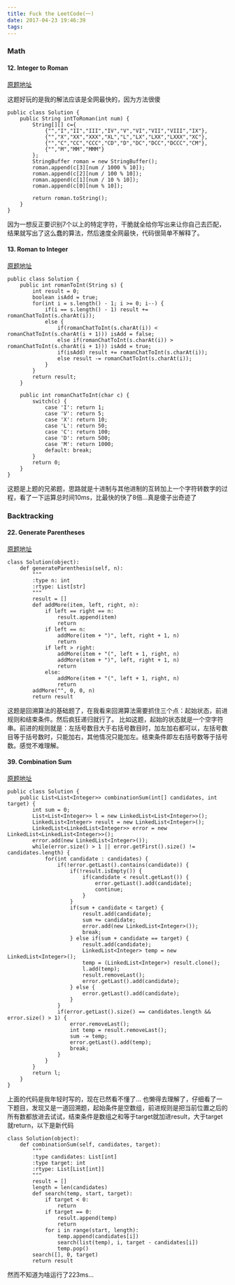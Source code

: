```yaml
---
title: Fuck the LeetCode(一)
date: 2017-04-23 19:46:39
tags:
---
```


### Math

#### 12. Integer to Roman

[原题地址](https://leetcode.com/problems/integer-to-roman/#/description)

这题好玩的是我的解法应该是全网最快的，因为方法很傻

    public class Solution {
        public String intToRoman(int num) {
            String[][] c={
                {"","I","II","III","IV","V","VI","VII","VIII","IX"},
                {"","X","XX","XXX","XL","L","LX","LXX","LXXX","XC"},
                {"","C","CC","CCC","CD","D","DC","DCC","DCCC","CM"},
                {"","M","MM","MMM"}
            };
            StringBuffer roman = new StringBuffer();
            roman.append(c[3][num / 1000 % 10]);
            roman.append(c[2][num / 100 % 10]);
            roman.append(c[1][num / 10 % 10]);
            roman.append(c[0][num % 10]);
             
            return roman.toString();
        }
    }
    
因为一想反正要识别7个以上的特定字符，干脆就全给你写出来让你自己去匹配，结果就写出了这么蠢的算法，然后速度全网最快，代码很简单不解释了。

#### 13. Roman to Integer

[原题地址](https://leetcode.com/problems/roman-to-integer/#/description)

    public class Solution {
        public int romanToInt(String s) {
            int result = 0;
            boolean isAdd = true;
            for(int i = s.length() - 1; i >= 0; i--) {
                if(i == s.length() - 1) result += romanChatToInt(s.charAt(i));
                else {
                    if(romanChatToInt(s.charAt(i)) < romanChatToInt(s.charAt(i + 1))) isAdd = false;
                    else if(romanChatToInt(s.charAt(i)) > romanChatToInt(s.charAt(i + 1))) isAdd = true;
                    if(isAdd) result += romanChatToInt(s.charAt(i));
                    else result -= romanChatToInt(s.charAt(i));
                }
            }
            return result;
        }
        
        public int romanChatToInt(char c) {
            switch(c) {
                case 'I': return 1;
                case 'V': return 5;
                case 'X': return 10;
                case 'L': return 50;
                case 'C': return 100;
                case 'D': return 500;
                case 'M': return 1000;
                default: break;
            }
            return 0;
        }
    }
    
这题是上题的兄弟题，思路就是十进制与其他进制的互转加上一个字符转数字的过程，看了一下运算总时间10ms，比最快的快了8倍...真是傻子出奇迹了

### Backtracking

#### 22. Generate Parentheses

[原题地址](https://leetcode.com/problems/generate-parentheses/#/description)

    class Solution(object):
        def generateParenthesis(self, n):
            """
            :type n: int
            :rtype: List[str]
            """
            result = []
            def addMore(item, left, right, n):
                if left == right == n:
                    result.append(item)
                    return
                if left == n:
                    addMore(item + ")", left, right + 1, n)
                    return
                if left > right:
                    addMore(item + "(", left + 1, right, n)
                    addMore(item + ")", left, right + 1, n)
                    return
                else:
                    addMore(item + "(", left + 1, right, n)
                    return
            addMore("", 0, 0, n)
            return result
            
这题是回溯算法的基础题了，在我看来回溯算法需要抓住三个点：起始状态，前进规则和结束条件。然后疯狂递归就行了。
比如这题，起始的状态就是一个空字符串。前进的规则就是：左括号数目大于右括号数目时，加左加右都可以，左括号数目等于括号数时，只能加右，其他情况只能加左。结束条件即左右括号数等于括号数。感觉不难理解。

#### 39. Combination Sum

[原题地址](https://leetcode.com/problems/combination-sum/#/description)

    public class Solution {
        public List<List<Integer>> combinationSum(int[] candidates, int target) {
        	int sum = 0;
            List<List<Integer>> l = new LinkedList<List<Integer>>();
            LinkedList<Integer> result = new LinkedList<Integer>();
            LinkedList<LinkedList<Integer>> error = new LinkedList<LinkedList<Integer>>();
            error.add(new LinkedList<Integer>());
            while(error.size() > 1 || error.getFirst().size() != candidates.length) {
                for(int candidate : candidates) {
                    if(!error.getLast().contains(candidate)) {
                    	if(!result.isEmpty()) {
                    		if(candidate < result.getLast()) {
                    			error.getLast().add(candidate);
                    			continue;
                    		}
                    	}
                        if(sum + candidate < target) {
                            result.add(candidate);
                            sum += candidate;
                            error.add(new LinkedList<Integer>());
                            break;
                        } else if(sum + candidate == target) {
                            result.add(candidate);
                            LinkedList<Integer> temp = new LinkedList<Integer>();
                            temp = (LinkedList<Integer>) result.clone();
                            l.add(temp);
                            result.removeLast();
                            error.getLast().add(candidate);
                        } else { 
                            error.getLast().add(candidate);
                        }
                    }
                    if(error.getLast().size() == candidates.length && error.size() > 1) {
                        error.removeLast();
                        int temp = result.removeLast();
                        sum -= temp;
                        error.getLast().add(temp);
                        break;
                    }
                }
            }
            return l;
        }
    }
    
上面的代码是我年轻时写的，现在已然看不懂了...
也懒得去理解了，仔细看了一下题目，发现又是一道回溯题，起始条件是空数组，前进规则是把当前位置之后的所有数都放进去试试，结束条件是数组之和等于target就加进result，大于target就return，以下是新代码

    class Solution(object):
        def combinationSum(self, candidates, target):
            """
            :type candidates: List[int]
            :type target: int
            :rtype: List[List[int]]
            """
            result = []
            length = len(candidates)
            def search(temp, start, target):
                if target < 0:
                    return
                if target == 0:
                    result.append(temp)
                    return
                for i in range(start, length):
                    temp.append(candidates[i])
                    search(list(temp), i, target - candidates[i])
                    temp.pop()
            search([], 0, target)
            return result
            
然而不知道为啥运行了223ms...

